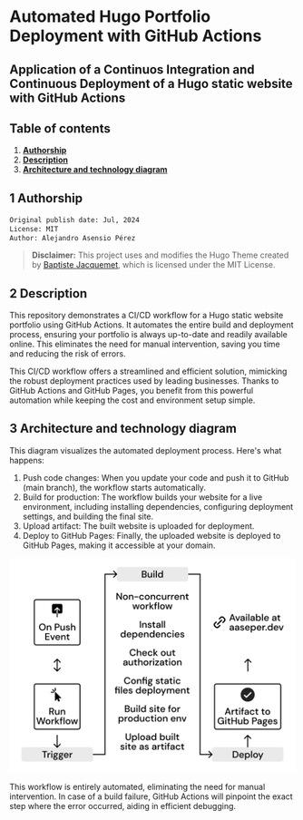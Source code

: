 # Automated Hugo Portfolio Deployment with GitHub Actions

## Application of a Continuos Integration and Continuous Deployment of a Hugo static website with GitHub Actions

## Table of contents

1. **[Authorship](#1-Authorship)**
2. **[Description](#2-Description)**
3. **[Architecture and technology diagram](#3-Architecture-and-technology-diagram)**

## 1 Authorship

    Original publish date: Jul, 2024
    License: MIT
    Author: Alejandro Asensio Pérez

> **Disclaimer:** This project uses and modifies the Hugo Theme created by [Baptiste Jacquemet](https://themes.gohugo.io/themes/personal-web/), which is licensed under the MIT License.

## 2 Description

This repository demonstrates a CI/CD workflow for a Hugo static website portfolio using GitHub Actions. It automates the entire build and deployment process, ensuring your portfolio is always up-to-date and readily available online. This eliminates the need for manual intervention, saving you time and reducing the risk of errors.

This CI/CD workflow offers a streamlined and efficient solution, mimicking the robust deployment practices used by leading businesses.  Thanks to GitHub Actions and GitHub Pages, you benefit from this powerful automation while keeping the cost and environment setup simple.

## 3 Architecture and technology diagram

This diagram visualizes the automated deployment process. Here's what happens:

1. Push code changes: When you update your code and push it to GitHub (main branch), the workflow starts automatically.
2. Build for production: The workflow builds your website for a live environment, including installing dependencies, configuring deployment settings, and building the final site.
3. Upload artifact: The built website is uploaded for deployment.
4. Deploy to GitHub Pages: Finally, the uploaded website is deployed to GitHub Pages, making it accessible at your domain.

![Workflow](.github/assets/301-workflow.png)

This workflow is entirely automated, eliminating the need for manual intervention. In case of a build failure, GitHub Actions will pinpoint the exact step where the error occurred, aiding in efficient debugging.